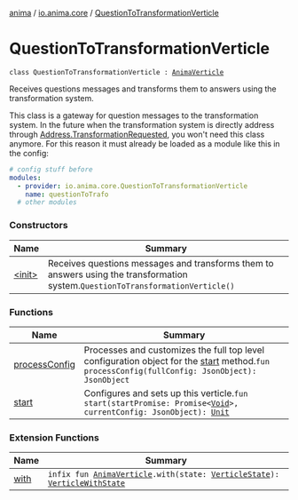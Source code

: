 [anima](../../index.md) / [io.anima.core](../index.md) / [QuestionToTransformationVerticle](./index.md)

# QuestionToTransformationVerticle

`class QuestionToTransformationVerticle : `[`AnimaVerticle`](../../io.anima/-anima-verticle/index.md)

Receives questions messages and transforms them to answers using the transformation system.

This class is a gateway for question messages to the transformation system.
In the future when the transformation system is directly address through [Address.TransformationRequested](../../io.anima/-address/-transformation-requested.md),
you won't need this class anymore. For this reason it must already be loaded as a module like this
in the config:

``` yaml
# config stuff before
modules:
  - provider: io.anima.core.QuestionToTransformationVerticle
    name: questionToTrafo
  # other modules
```

### Constructors

| Name | Summary |
|---|---|
| [&lt;init&gt;](-init-.md) | Receives questions messages and transforms them to answers using the transformation system.`QuestionToTransformationVerticle()` |

### Functions

| Name | Summary |
|---|---|
| [processConfig](process-config.md) | Processes and customizes the full top level configuration object for the [start](../../io.anima/-anima-verticle/start.md) method.`fun processConfig(fullConfig: JsonObject): JsonObject` |
| [start](start.md) | Configures and sets up this verticle.`fun start(startPromise: Promise<`[`Void`](https://docs.oracle.com/javase/6/docs/api/java/lang/Void.html)`>, currentConfig: JsonObject): `[`Unit`](https://kotlinlang.org/api/latest/jvm/stdlib/kotlin/-unit/index.html) |

### Extension Functions

| Name | Summary |
|---|---|
| [with](../../io.anima/with.md) | `infix fun `[`AnimaVerticle`](../../io.anima/-anima-verticle/index.md)`.with(state: `[`VerticleState`](../../io.anima/-verticle-state/index.md)`): `[`VerticleWithState`](../../io.anima/-verticle-with-state/index.md) |
